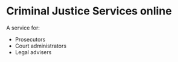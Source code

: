 Criminal Justice Services online
================================

A service for:

- Prosecutors
- Court administrators
- Legal advisers
